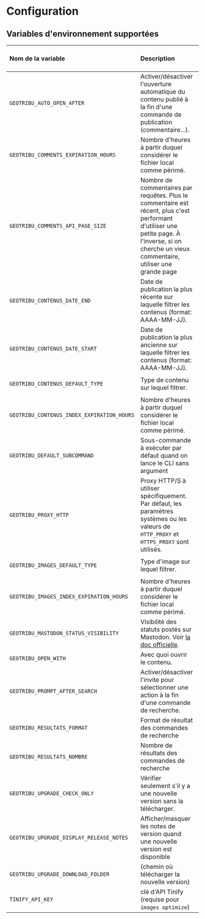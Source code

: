 # Configuration

## Variables d'environnement supportées

| Nom de la variable  | Description | Option CLI correspondante | Valeur par défaut |
| :------------------ | :---------- | :-----------------------: | :---------------: |
| `GEOTRIBU_AUTO_OPEN_AFTER` | Activer/désactiver l'ouverture automatique du contenu publié à la fin d'une commande de publication (commentaire...). | `--no-auto-open` | `True` |
| `GEOTRIBU_COMMENTS_EXPIRATION_HOURS` | Nombre d'heures à partir duquel considérer le fichier local comme périmé. | `--expiration-rotating-hours` de `comments`  | `4` (1 jour) |
| `GEOTRIBU_COMMENTS_API_PAGE_SIZE` | Nombre de commentaires par requêtes. Plus le commentaire est récent, plus c'est performant d'utiliser une petite page. À l'inverse, si on cherche un vieux commentaire, utiliser une grande page | `--page-size` de `comments` | 20 |
| `GEOTRIBU_CONTENUS_DATE_END` | Date de publication la plus récente sur laquelle filtrer les contenus (format: AAAA-MM-JJ). | `--date-end` de `search-content`  | date du jour |
| `GEOTRIBU_CONTENUS_DATE_START` | Date de publication la plus ancienne sur laquelle filtrer les contenus (format: AAAA-MM-JJ). | `--date-start` de `search-content`  | `2020-01-01` |
| `GEOTRIBU_CONTENUS_DEFAULT_TYPE` | Type de contenu sur lequel filtrer. | `--filter-type` de `search-images`  | `None` |
| `GEOTRIBU_CONTENUS_INDEX_EXPIRATION_HOURS` | Nombre d'heures à partir duquel considérer le fichier local comme périmé. | `--expiration-rotating-hours` de `search-content`  | `24*7` (1 semaine) |
| `GEOTRIBU_DEFAULT_SUBCOMMAND` | Sous-commande à exécuter par défaut quand on lance le CLI sans argument | | `read-latest` |
| `GEOTRIBU_PROXY_HTTP` | Proxy HTTP/S à utiliser spécifiquement. Par défaut, les paramètres systèmes ou les valeurs de `HTTP_PROXY` et `HTTPS_PROXY` sont utilisés. |   | `None` |
| `GEOTRIBU_IMAGES_DEFAULT_TYPE` | Type d'image sur lequel filtrer. | `--filter-type` de `search-images`  | `None` |
| `GEOTRIBU_IMAGES_INDEX_EXPIRATION_HOURS` | Nombre d'heures à partir duquel considérer le fichier local comme périmé. | `--expiration-rotating-hours` de `search-images`  | `24` (1 jour) |
| `GEOTRIBU_MASTODON_STATUS_VISIBILITY` | Visibilité des statuts postés sur Mastodon. Voir [la doc officielle](https://docs.joinmastodon.org/user/posting/#unlisted). |  | `unlisted` |
| `GEOTRIBU_OPEN_WITH` | Avec quoi ouvrir le contenu. | `--with` de `ouvrir` | `shell` |
| `GEOTRIBU_PROMPT_AFTER_SEARCH` | Activer/désactiver l'invite pour sélectionner une action à la fin d'une commande de recherche. | `--no-prompt` | `True` |
| `GEOTRIBU_RESULTATS_FORMAT` | Format de résultat des commandes de recherche | `--format-output` | `table` |
| `GEOTRIBU_RESULTATS_NOMBRE` | Nombre de résultats des commandes de recherche | `-n`/`--results-number` | `5` |
| `GEOTRIBU_UPGRADE_CHECK_ONLY` | Vérifier seulement s'il y a une nouvelle version sans la télécharger. | `-c`, `--check-only` de `upgrade`   | `False` |
| `GEOTRIBU_UPGRADE_DISPLAY_RELEASE_NOTES` | Afficher/masquer les notes de version quand une nouvelle version est disponible | `-n`, `--dont-show-release-notes` de `upgrade` | `True` |
| `GEOTRIBU_UPGRADE_DOWNLOAD_FOLDER` | (chemin où télécharger la nouvelle version) | `-w`, `--where` de `upgrade` | `./` (current folder) |
| `TINIFY_API_KEY`| clé d'API Tinify (requise pour `images optimize`) |  |  |
